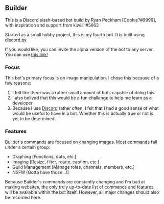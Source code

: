 ## Builder

This is a Discord slash-based bot build by Ryan Peckham [Cookie?#9999], with inspiration and support from kiwiiiii#5063

Started as a small hobby project, this is my fourth bot. It is built using [discord.py](https://discordpy.readthedocs.io/en/stable)

If you would like, you can invite the alpha version of the bot to any server.
You can use [this link!](https://discord.com/api/oauth2/authorize?client_id=963411905018466314&permissions=8&scope=bot%20applications.commands)

### Focus

This bot's primary focus is on image manipulation. I chose this because of a few reasons:
  1. I felt like there was a rather small amount of bots capable of doing this
  2. I also belived that this would be a fun challenge to help me learn as a developer
  3. Because I use [Discord](https://discord.com) rather often, I felt that I had a good sense of what would be useful to have in a bot. Whether this is actually true or not is yet to be determined.

### Features

Builder's commands are focused on changing images. Most commands fall under a certain group:
  - Graphing [Functions, data, etc.]
  - Imaging [Resize, filter, rotate, caption, etc.]
  - Guild Management [Manage roles, channels, members, etc.]
  - NSFW [Gotta have those...!]

Because Builder's commands are constantly changing and I'm bad at making websites, the only truly up-to-date list of commands and features will be available within the bot itself.
However, all major changes should also be recorded here.
